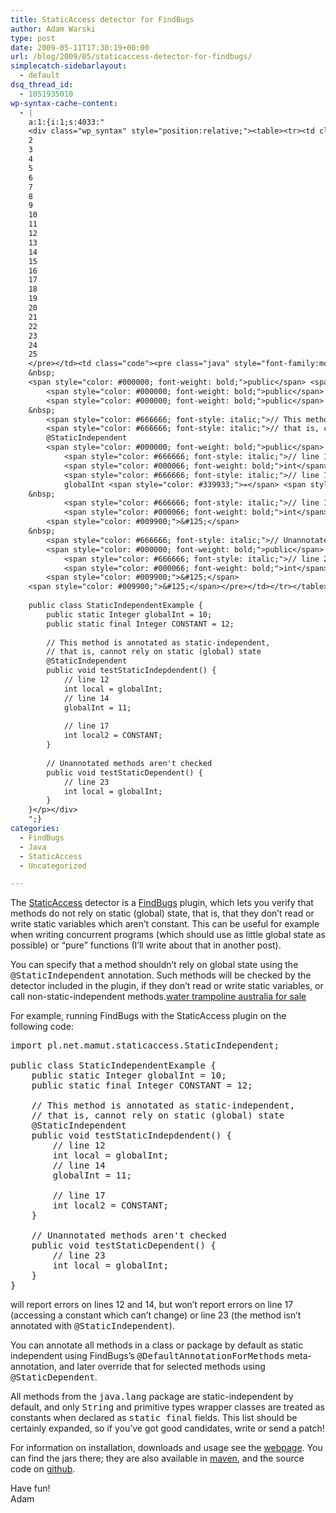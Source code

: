 ```yaml
---
title: StaticAccess detector for FindBugs
author: Adam Warski
type: post
date: 2009-05-11T17:30:19+00:00
url: /blog/2009/05/staticaccess-detector-for-findbugs/
simplecatch-sidebarlayout:
  - default
dsq_thread_id:
  - 1051935010
wp-syntax-cache-content:
  - |
    a:1:{i:1;s:4033:"
    <div class="wp_syntax" style="position:relative;"><table><tr><td class="line_numbers"><pre>1
    2
    3
    4
    5
    6
    7
    8
    9
    10
    11
    12
    13
    14
    15
    16
    17
    18
    19
    20
    21
    22
    23
    24
    25
    </pre></td><td class="code"><pre class="java" style="font-family:monospace;"><span style="color: #000000; font-weight: bold;">import</span> <span style="color: #006699;">pl.net.mamut.staticaccess.StaticIndependent</span><span style="color: #339933;">;</span>
    &nbsp;
    <span style="color: #000000; font-weight: bold;">public</span> <span style="color: #000000; font-weight: bold;">class</span> StaticIndependentExample <span style="color: #009900;">&#123;</span>
        <span style="color: #000000; font-weight: bold;">public</span> <span style="color: #000000; font-weight: bold;">static</span> <span style="color: #003399;">Integer</span> globalInt <span style="color: #339933;">=</span> <span style="color: #cc66cc;">10</span><span style="color: #339933;">;</span>
        <span style="color: #000000; font-weight: bold;">public</span> <span style="color: #000000; font-weight: bold;">static</span> <span style="color: #000000; font-weight: bold;">final</span> <span style="color: #003399;">Integer</span> CONSTANT <span style="color: #339933;">=</span> <span style="color: #cc66cc;">12</span><span style="color: #339933;">;</span>
    &nbsp;
        <span style="color: #666666; font-style: italic;">// This method is annotated as static-independent,</span>
        <span style="color: #666666; font-style: italic;">// that is, cannot rely on static (global) state</span>
        @StaticIndependent
        <span style="color: #000000; font-weight: bold;">public</span> <span style="color: #000066; font-weight: bold;">void</span> testStaticIndepdendent<span style="color: #009900;">&#40;</span><span style="color: #009900;">&#41;</span> <span style="color: #009900;">&#123;</span>
            <span style="color: #666666; font-style: italic;">// line 12</span>
            <span style="color: #000066; font-weight: bold;">int</span> local <span style="color: #339933;">=</span> globalInt<span style="color: #339933;">;</span> 
            <span style="color: #666666; font-style: italic;">// line 14</span>
            globalInt <span style="color: #339933;">=</span> <span style="color: #cc66cc;">11</span><span style="color: #339933;">;</span>          
    &nbsp;
            <span style="color: #666666; font-style: italic;">// line 17</span>
            <span style="color: #000066; font-weight: bold;">int</span> local2 <span style="color: #339933;">=</span> CONSTANT<span style="color: #339933;">;</span>      
        <span style="color: #009900;">&#125;</span>
    &nbsp;
        <span style="color: #666666; font-style: italic;">// Unannotated methods aren't checked</span>
        <span style="color: #000000; font-weight: bold;">public</span> <span style="color: #000066; font-weight: bold;">void</span> testStaticDependent<span style="color: #009900;">&#40;</span><span style="color: #009900;">&#41;</span> <span style="color: #009900;">&#123;</span> 
            <span style="color: #666666; font-style: italic;">// line 23</span>
            <span style="color: #000066; font-weight: bold;">int</span> local <span style="color: #339933;">=</span> globalInt<span style="color: #339933;">;</span> 
        <span style="color: #009900;">&#125;</span>
    <span style="color: #009900;">&#125;</span></pre></td></tr></table><p class="theCode" style="display:none;">import pl.net.mamut.staticaccess.StaticIndependent;
    
    public class StaticIndependentExample {
        public static Integer globalInt = 10;
        public static final Integer CONSTANT = 12;
    
        // This method is annotated as static-independent,
        // that is, cannot rely on static (global) state
        @StaticIndependent
        public void testStaticIndepdendent() {
            // line 12
            int local = globalInt; 
            // line 14
            globalInt = 11;          
        
            // line 17
            int local2 = CONSTANT;      
        }
        
        // Unannotated methods aren't checked
        public void testStaticDependent() { 
            // line 23
            int local = globalInt; 
        }
    }</p></div>
    ";}
categories:
  - FindBugs
  - Java
  - StaticAccess
  - Uncategorized

---
```

The [StaticAccess][1] detector is a [FindBugs][2] plugin, which lets you verify that methods do not rely on static (global) state, that is, that they don&#8217;t read or write static variables which aren&#8217;t constant. This can be useful for example when writing concurrent programs (which should use as little global state as possible) or &#8220;pure&#8221; functions (I&#8217;ll write about that in another post).

You can specify that a method shouldn&#8217;t rely on global state using the <tt>@StaticIndependent</tt> annotation. Such methods will be checked by the detector included in the plugin, if they don&#8217;t read or write static variables, or call non-static-independent methods.[water trampoline australia for sale][3]

For example, running FindBugs with the StaticAccess plugin on the following code:

<pre lang="java" line="1">import pl.net.mamut.staticaccess.StaticIndependent;

public class StaticIndependentExample {
    public static Integer globalInt = 10;
    public static final Integer CONSTANT = 12;

    // This method is annotated as static-independent,
    // that is, cannot rely on static (global) state
    @StaticIndependent
    public void testStaticIndepdendent() {
        // line 12
        int local = globalInt; 
        // line 14
        globalInt = 11;          
    
        // line 17
        int local2 = CONSTANT;      
    }
    
    // Unannotated methods aren't checked
    public void testStaticDependent() { 
        // line 23
        int local = globalInt; 
    }
}
</pre>

will report errors on lines 12 and 14, but won&#8217;t report errors on line 17 (accessing a constant which can&#8217;t change) or line 23 (the method isn&#8217;t annotated with <tt>@StaticIndependent</tt>).

You can annotate all methods in a class or package by default as static independent using FindBugs&#8217;s <tt>@DefaultAnnotationForMethods</tt> meta-annotation, and later override that for selected methods using <tt>@StaticDependent</tt>.

All methods from the <tt>java.lang</tt> package are static-independent by default, and only <tt>String</tt> and primitive types wrapper classes are treated as constants when declared as <tt>static final</tt> fields. This list should be certainly expanded, so if you&#8217;ve got good candidates, write or send a patch!

For information on installation, downloads and usage see the [webpage][1]. You can find the jars there; they are also available in [maven][4], and the source code on [github][5].

Have fun!  
Adam

 [1]: http://www.warski.org/staticaccess.html
 [2]: http://findbugs.sourceforge.net/
 [3]: http://www.jumpingcastleonsale.com.au/inflatable-water-games-c-16.html
 [4]: http://repository.mamut.net.pl/content/repositories/releases/pl/net/mamut/staticaccess-detector/0.1/
 [5]: https://github.com/adamw/staticaccess-detector/tree/master
